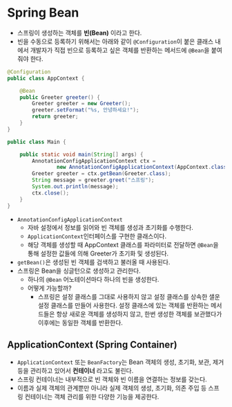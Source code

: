 # Spring Bean
- 스프링이 생성하는 객체를 **빈(Bean)** 이라고 한다.
- 빈을 수동으로 등록하기 위해서는 아래와 같이 `@Configuration`이 붙은 클래스 내에서 개발자가 직접 빈으로 등록하고 싶은 객체를 반환하는 메서드에 `@Bean`을 붙여줘야 한다.

```java
@Configuration
public class AppContext {

    @Bean
    public Greeter greeter() {
        Greeter greeter = new Greeter();
        greeter.setFormat("%s, 안녕하세요!");
        return greeter;
    }
}
```

```java
public class Main {

    public static void main(String[] args) {
        AnnotationConfigApplicationContext ctx =
                new AnnotationConfigApplicationContext(AppContext.class);
        Greeter greeter = ctx.getBean(Greeter.class);
        String message = greeter.greet("스프링");
        System.out.println(message);
        ctx.close();
    }
}
```
- `AnnotationConfigApplicationContext`
  - 자바 설정에서 정보를 읽어와 빈 객체를 생성과 초기화를 수행한다.
  - `ApplicationContext`인터페이스를 구현한 클래스이다.
  - 해당 객체를 생성할 때 AppContext 클래스를 파라미터로 전달하면 `@Bean`을 통해 설정한 값들에 의해 Greeter가 초기화 및 생성된다.
- `getBean()`은 생성된 빈 객체를 검색하고 불러올 때 사용된다.
- 스프링은 Bean을 싱글턴으로 생성하고 관리한다. 
  - 하나의 `@Bean` 어노테이션마다 하나의 빈을 생성한다.
  - 어떻게 가능할까?
    - 스프링은 설정 클래스를 그대로 사용하지 않고 설정 클래스를 상속한 샐운 설정 클래스를 만들어 사용한다. 설정 클래스에 있는 객체를 반환하는 메서드들은 항상 새로운 객체를 생성하지 않고, 한번 생성한 객체를 보관했다가 이후에는 동일한 객체를 반환한다.

## ApplicationContext (Spring Container)
- `ApplicationContext` 또는 `BeanFactory`는 Bean 객체의 생성, 초기화, 보관, 제거 등을 관리하고 있어서 **컨테이너** 라고도 불린다.
- 스프링 컨테이너는 내부적으로 빈 객체와 빈 이름을 연결하는 정보를 갖는다. 
- 이름과 실제 객체의 관계뿐만 아니라 실제 객체의 생성, 초기화, 의존 주입 등 스프링 컨테이너는 객체 관리를 위한 다양한 기능을 제공한다.


